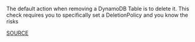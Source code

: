 The default action when removing a DynamoDB Table is to delete it. This check requires you to specifically set a DeletionPolicy and you know the risks

[SOURCE](https://docs.aws.amazon.com/AWSCloudFormation/latest/UserGuide/aws-attribute-deletionpolicy.html)